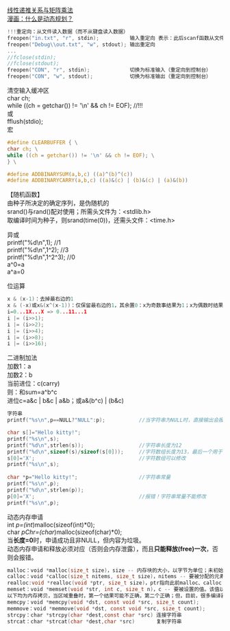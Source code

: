 [线性递推关系与矩阵乘法](https://www.cnblogs.com/yuyixingkong/p/4343138.html)  
[漫画：什么是动态规划？](https://mp.weixin.qq.com/s/3h9iqU4rdH3EIy5m6AzXsg)  

```c
!!!重定向：从文件读入数据（而不从键盘读入数据） 
freopen("in.txt", "r", stdin);          输入重定向 表示：此后scanf函数从文件"in.txt"读入数据（而不从键盘读入数据）
freopen("Debug\\out.txt", "w", stdout); 输出重定向
...
//fclose(stdin); 
//fclose(stdout);
freopen("CON", "r", stdin);             切换为标准输入（重定向到控制台） 
freopen("CON", "w", stdout);            切换为标准输出（重定向到控制台）  
```
清空输入缓冲区  
char ch;  
while ((ch = getchar()) != '\n' && ch != EOF); //!!!  
或  
fflush(stdio);   
宏
```c
#define CLEARBUFFER { \
char ch; \
while ((ch = getchar()) != '\n' && ch != EOF); \
} \

#define ADDBINARYSUM(a,b,c) ((a)^(b)^(c))
#define ADDBINARYCARRY(a,b,c) ((a)&(c) | (b)&(c) | (a)&(b))
```

【随机函数】  
由种子所决定的确定序列，是伪随机的   
srand()与rand()配对使用；所需头文件为：<stdlib.h>   
取编译时间为种子，则srand(time(0))，还需头文件：<time.h>  

异或  
printf("%d\n",1);      //1  
printf("%d\n",1^2);    //3  
printf("%d\n",1^2^3);  //0  
a^0=a  
a^a=0  

位运算  
``` c
x & (x-1)：去掉最右边的1  
x & (-x)或x&(x^(x-1))：仅保留最右边的1，其余置0：x为奇数事结果为1；x为偶数时结果为能整除x的最大2次幂[ref](https://www.cnblogs.com/circlegg/p/7189676.html)  
i=0...1X...X => 0...11...1  
i |= (i>>1);
i |= (i>>2);
i |= (i>>4);
i |= (i>>8);
i |= (i>>16);
```

二进制加法  
加数1：a  
加数2：b  
当前进位：c(carry)  
则：和sum=a^b^c  
    进位c=a&c | b&c | a&b；或a&(b^c) | (b&c)  

```c
字符串  
printf("%s\n",p==NULL?"NULL":p);           //当字符串为NULL时，直接输出会报错

char s[]="Hello kitty!";
printf("%s\n",s);
printf("%d\n",strlen(s));                  //字符串长度为12
printf("%d\n",sizeof(s)/sizeof(s[0]));     //字符数组长度为13，最后一个用于存储字符串结束符'\0'，但不计入字符串的长度
s[0]='X';                                  //字符数组可以修改
printf("%s\n",s);
	
char *p="Hello kitty!";                    //字符串常量
printf("%s\n",p);
printf("%d\n",strlen(p));
p[0]='X';                                  //报错！字符串常量不能修改
printf("%s\n",p);
```

动态内存申请  
int *p=(int*)malloc(sizeof(int)*0);  
char *pChr=(char*)malloc(sizeof(char)*0);  
当**长度=0**时，申请成功且非NULL，但内容为垃圾。  
动态内存申请和释放必须对应（否则会内存泄露），而且**只能释放(free)一次**，否则会报错。  

```c
malloc：void *malloc(size_t size)，size -- 内存块的大小，以字节为单位；未初始化
calloc：void *calloc(size_t nitems, size_t size)，nitems -- 要被分配的元素个数，size -- 元素的大小；**初始化为0**
realloc:void *realloc(void *ptr, size_t size)，ptr指向此前malloc、calloc 或 realloc 分配内存块，如果为NULL，此时等同malloc、calloc；size -- 内存块的新的大小，以字节为单位。如果大小为 0，且 ptr 指向一个已存在的内存块，此时等同free
memset：void *memset(void *str, int c, size_t n)，c -- 要被设置的值。该值以 int 形式传递，但是函数在填充内存块时是使用该值的无符号字符形式；按照字节（无符号数，ASCII码）进行初始化元素；对[整型数组初始化为0或-1](https://blog.csdn.net/wakeupwakeup/article/details/50514801?utm_medium=distribute.pc_relevant.none-task-blog-BlogCommendFromMachineLearnPai2-2.edu_weight&depth_1-utm_source=distribute.pc_relevant.none-task-blog-BlogCommendFromMachineLearnPai2-2.edu_weight)  
以下均为内存拷贝，当区域重叠时，第一个结果可能不正确，第二个正确；但，目前，很多编译器做了优化，两者结果相同均正确。
memcpy：void *memcpy(void *dst, const void *src, size_t count);
memmove：void *memmove(void *dst, const void *src, size_t count);
strcpy：char *strcpy(char *dest,const char *src) 连接字符串
strcat：char *strcat(char *dest,char *src)       复制字符串
```
